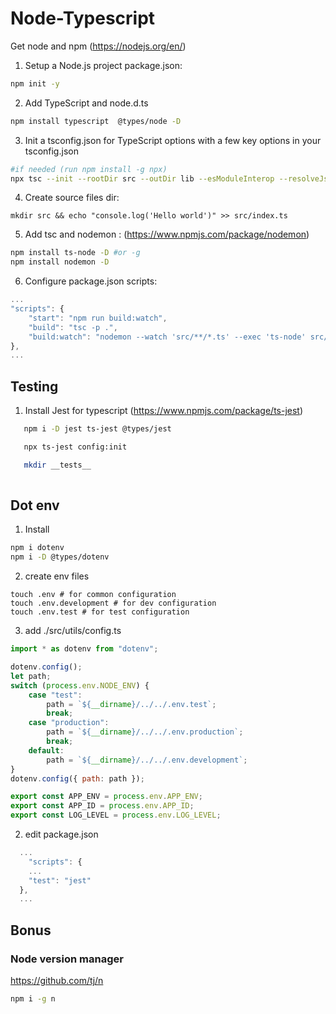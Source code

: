 # Node-Typescript
Get node and npm (https://nodejs.org/en/)

1. Setup a Node.js project package.json: 
```bash 
npm init -y
```

2. Add TypeScript and node.d.ts 
```bash 
npm install typescript  @types/node -D  
```
3. Init a tsconfig.json for TypeScript options with a few key options in your tsconfig.json
```bash
#if needed (run npm install -g npx)
npx tsc --init --rootDir src --outDir lib --esModuleInterop --resolveJsonModule --lib es6,dom --module commonjs
```

4. Create source files dir:
```
mkdir src && echo "console.log('Hello world')" >> src/index.ts
```

5. Add tsc and nodemon :
(https://www.npmjs.com/package/nodemon)

```bash
npm install ts-node -D #or -g
npm install nodemon -D 
```

6. Configure package.json scripts:
```js
...
"scripts": {
    "start": "npm run build:watch",
    "build": "tsc -p .",
    "build:watch": "nodemon --watch 'src/**/*.ts' --exec 'ts-node' src/index.ts"
},
...
```

## Testing
1. Install Jest for typescript
(https://www.npmjs.com/package/ts-jest)
```bash
   npm i -D jest ts-jest @types/jest

   npx ts-jest config:init

   mkdir __tests__
   
```

## Dot env
1. Install
```bash
npm i dotenv
npm i -D @types/dotenv
 ```
2. create env files 
```
touch .env # for common configuration
touch .env.development # for dev configuration
touch .env.test # for test configuration
```

3. add ./src/utils/config.ts

```js
import * as dotenv from "dotenv";

dotenv.config();
let path;
switch (process.env.NODE_ENV) {
    case "test":
        path = `${__dirname}/../../.env.test`;
        break;
    case "production":
        path = `${__dirname}/../../.env.production`;
        break;
    default:
        path = `${__dirname}/../../.env.development`;
}
dotenv.config({ path: path });

export const APP_ENV = process.env.APP_ENV;
export const APP_ID = process.env.APP_ID;
export const LOG_LEVEL = process.env.LOG_LEVEL;
```


2. edit package.json 
```js
  ...
    "scripts": {
    ...
    "test": "jest"
  },
  ...
```

## Bonus 

### Node version manager
https://github.com/tj/n

```bash
npm i -g n 
```

